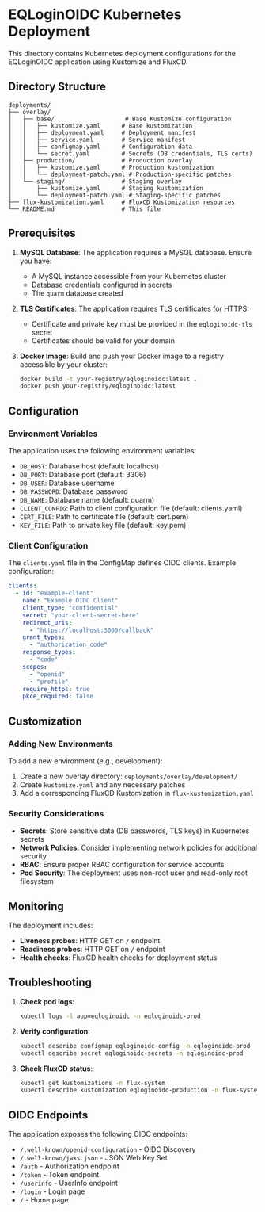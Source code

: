 # EQLoginOIDC Kubernetes Deployment

This directory contains Kubernetes deployment configurations for the EQLoginOIDC application using Kustomize and FluxCD.

## Directory Structure

```
deployments/
├── overlay/
│   ├── base/                    # Base Kustomize configuration
│   │   ├── kustomize.yaml      # Base kustomization
│   │   ├── deployment.yaml     # Deployment manifest
│   │   ├── service.yaml        # Service manifest
│   │   ├── configmap.yaml      # Configuration data
│   │   └── secret.yaml         # Secrets (DB credentials, TLS certs)
│   ├── production/             # Production overlay
│   │   ├── kustomize.yaml      # Production kustomization
│   │   └── deployment-patch.yaml # Production-specific patches
│   └── staging/                # Staging overlay
│       ├── kustomize.yaml      # Staging kustomization
│       └── deployment-patch.yaml # Staging-specific patches
├── flux-kustomization.yaml     # FluxCD Kustomization resources
└── README.md                   # This file
```

## Prerequisites

1. **MySQL Database**: The application requires a MySQL database. Ensure you have:
   - A MySQL instance accessible from your Kubernetes cluster
   - Database credentials configured in secrets
   - The `quarm` database created

2. **TLS Certificates**: The application requires TLS certificates for HTTPS:
   - Certificate and private key must be provided in the `eqloginoidc-tls` secret
   - Certificates should be valid for your domain

3. **Docker Image**: Build and push your Docker image to a registry accessible by your cluster:
   ```bash
   docker build -t your-registry/eqloginoidc:latest .
   docker push your-registry/eqloginoidc:latest
   ```

## Configuration

### Environment Variables

The application uses the following environment variables:

- `DB_HOST`: Database host (default: localhost)
- `DB_PORT`: Database port (default: 3306)
- `DB_USER`: Database username
- `DB_PASSWORD`: Database password
- `DB_NAME`: Database name (default: quarm)
- `CLIENT_CONFIG`: Path to client configuration file (default: clients.yaml)
- `CERT_FILE`: Path to certificate file (default: cert.pem)
- `KEY_FILE`: Path to private key file (default: key.pem)

### Client Configuration

The `clients.yaml` file in the ConfigMap defines OIDC clients. Example configuration:

```yaml
clients:
  - id: "example-client"
    name: "Example OIDC Client"
    client_type: "confidential"
    secret: "your-client-secret-here"
    redirect_uris:
      - "https://localhost:3000/callback"
    grant_types:
      - "authorization_code"
    response_types:
      - "code"
    scopes:
      - "openid"
      - "profile"
    require_https: true
    pkce_required: false
```

## Customization

### Adding New Environments

To add a new environment (e.g., development):

1. Create a new overlay directory: `deployments/overlay/development/`
2. Create `kustomize.yaml` and any necessary patches
3. Add a corresponding FluxCD Kustomization in `flux-kustomization.yaml`

### Security Considerations

- **Secrets**: Store sensitive data (DB passwords, TLS keys) in Kubernetes secrets
- **Network Policies**: Consider implementing network policies for additional security
- **RBAC**: Ensure proper RBAC configuration for service accounts
- **Pod Security**: The deployment uses non-root user and read-only root filesystem

## Monitoring

The deployment includes:

- **Liveness probes**: HTTP GET on `/` endpoint
- **Readiness probes**: HTTP GET on `/` endpoint
- **Health checks**: FluxCD health checks for deployment status

## Troubleshooting

1. **Check pod logs**:
   ```bash
   kubectl logs -l app=eqloginoidc -n eqloginoidc-prod
   ```

2. **Verify configuration**:
   ```bash
   kubectl describe configmap eqloginoidc-config -n eqloginoidc-prod
   kubectl describe secret eqloginoidc-secrets -n eqloginoidc-prod
   ```

3. **Check FluxCD status**:
   ```bash
   kubectl get kustomizations -n flux-system
   kubectl describe kustomization eqloginoidc-production -n flux-system
   ```

## OIDC Endpoints

The application exposes the following OIDC endpoints:

- `/.well-known/openid-configuration` - OIDC Discovery
- `/.well-known/jwks.json` - JSON Web Key Set
- `/auth` - Authorization endpoint
- `/token` - Token endpoint
- `/userinfo` - UserInfo endpoint
- `/login` - Login page
- `/` - Home page



